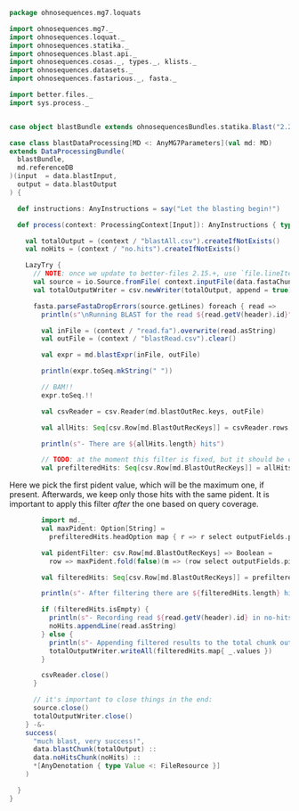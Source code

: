 
```scala
package ohnosequences.mg7.loquats

import ohnosequences.mg7._
import ohnosequences.loquat._
import ohnosequences.statika._
import ohnosequences.blast.api._
import ohnosequences.cosas._, types._, klists._
import ohnosequences.datasets._
import ohnosequences.fastarious._, fasta._

import better.files._
import sys.process._


case object blastBundle extends ohnosequencesBundles.statika.Blast("2.2.31")

case class blastDataProcessing[MD <: AnyMG7Parameters](val md: MD)
extends DataProcessingBundle(
  blastBundle,
  md.referenceDB
)(input  = data.blastInput,
  output = data.blastOutput
) {

  def instructions: AnyInstructions = say("Let the blasting begin!")

  def process(context: ProcessingContext[Input]): AnyInstructions { type Out <: OutputFiles } = {

    val totalOutput = (context / "blastAll.csv").createIfNotExists()
    val noHits = (context / "no.hits").createIfNotExists()

    LazyTry {
      // NOTE: once we update to better-files 2.15.+, use `file.lineIterator` here (it's autoclosing):
      val source = io.Source.fromFile( context.inputFile(data.fastaChunk).toJava )
      val totalOutputWriter = csv.newWriter(totalOutput, append = true)

      fasta.parseFastaDropErrors(source.getLines) foreach { read =>
        println(s"\nRunning BLAST for the read ${read.getV(header).id}")

        val inFile = (context / "read.fa").overwrite(read.asString)
        val outFile = (context / "blastRead.csv").clear()

        val expr = md.blastExpr(inFile, outFile)

        println(expr.toSeq.mkString(" "))

        // BAM!!
        expr.toSeq.!!

        val csvReader = csv.Reader(md.blastOutRec.keys, outFile)

        val allHits: Seq[csv.Row[md.BlastOutRecKeys]] = csvReader.rows.toSeq

        println(s"- There are ${allHits.length} hits")

        // TODO: at the moment this filter is fixed, but it should be configurable
        val prefilteredHits: Seq[csv.Row[md.BlastOutRecKeys]] = allHits.filter(md.blastFilter)
```

Here we pick the first pident value, which will be the maximum one, if present. Afterwards, we keep only those hits with the same pident. It is important to apply this filter *after* the one based on query coverage.

```scala
        import md._
        val maxPident: Option[String] =
          prefilteredHits.headOption map { r => r select outputFields.pident }

        val pidentFilter: csv.Row[md.BlastOutRecKeys] => Boolean =
          row => maxPident.fold(false)(m => (row select outputFields.pident) == m)

        val filteredHits: Seq[csv.Row[md.BlastOutRecKeys]] = prefilteredHits filter pidentFilter

        println(s"- After filtering there are ${filteredHits.length} hits")

        if (filteredHits.isEmpty) {
          println(s"- Recording read ${read.getV(header).id} in no-hits")
          noHits.appendLine(read.asString)
        } else {
          println(s"- Appending filtered results to the total chunk output")
          totalOutputWriter.writeAll(filteredHits.map{ _.values })
        }

        csvReader.close()
      }

      // it's important to close things in the end:
      source.close()
      totalOutputWriter.close()
    } -&-
    success(
      "much blast, very success!",
      data.blastChunk(totalOutput) ::
      data.noHitsChunk(noHits) ::
      *[AnyDenotation { type Value <: FileResource }]
    )

  }
}

```




[main/scala/mg7/bio4j/bundle.scala]: ../bio4j/bundle.scala.md
[main/scala/mg7/bio4j/taxonomyTree.scala]: ../bio4j/taxonomyTree.scala.md
[main/scala/mg7/bio4j/titanTaxonomyTree.scala]: ../bio4j/titanTaxonomyTree.scala.md
[main/scala/mg7/csv.scala]: ../csv.scala.md
[main/scala/mg7/data.scala]: ../data.scala.md
[main/scala/mg7/dataflow.scala]: ../dataflow.scala.md
[main/scala/mg7/dataflows/full.scala]: ../dataflows/full.scala.md
[main/scala/mg7/dataflows/noFlash.scala]: ../dataflows/noFlash.scala.md
[main/scala/mg7/loquats/1.flash.scala]: 1.flash.scala.md
[main/scala/mg7/loquats/2.split.scala]: 2.split.scala.md
[main/scala/mg7/loquats/3.blast.scala]: 3.blast.scala.md
[main/scala/mg7/loquats/4.assign.scala]: 4.assign.scala.md
[main/scala/mg7/loquats/5.merge.scala]: 5.merge.scala.md
[main/scala/mg7/loquats/6.count.scala]: 6.count.scala.md
[main/scala/mg7/loquats/7.stats.scala]: 7.stats.scala.md
[main/scala/mg7/loquats/8.summary.scala]: 8.summary.scala.md
[main/scala/mg7/package.scala]: ../package.scala.md
[main/scala/mg7/parameters.scala]: ../parameters.scala.md
[test/scala/mg7/counts.scala]: ../../../../test/scala/mg7/counts.scala.md
[test/scala/mg7/lca.scala]: ../../../../test/scala/mg7/lca.scala.md
[test/scala/mg7/pipeline.scala]: ../../../../test/scala/mg7/pipeline.scala.md
[test/scala/mg7/taxonomy.scala]: ../../../../test/scala/mg7/taxonomy.scala.md